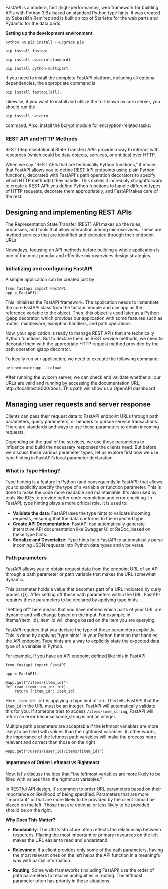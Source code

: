 FastAPI is a modern, fast (high-performance), web framework for building APIs with Python 3.6+ based on standard Python type hints. It was created by Sebastián Ramírez and is built on top of Starlette for the web parts and Pydantic for the data parts.

**Setting up the development environment**

    python -m pip install --upgrade pip

    pip install fastapi

    pip install uvicorn[standard]

    pip install python-multipart

If you need to install the complete FastAPI platform, including all optional dependencies, the appropriate command is

    pip install fastapi[all].

Likewise, if you want to install and utilize the full-blown uvicorn server, you should run the

    pip install uvicorn

command. Also, install the bcrypt module for encryption-related tasks.

### REST API and HTTP Methods

REST (Representational State Transfer) APIs provide a way to interact with resources (which could be data objects, services, or entities) over HTTP.

When we say "REST APIs that are technically Python functions," it means that FastAPI allows you to define REST API endpoints using plain Python functions, decorated with FastAPI's path operation decorators to specify which HTTP method(s) they handle. This makes it incredibly straightforward to create a REST API: you define Python functions to handle different types of HTTP requests, decorate them appropriately, and FastAPI takes care of the rest.

## Designing and implementing REST APIs

The Representation State Transfer (REST) API makes up the rules, processes, and tools that allow interaction among microservices.
These are method services that are identified and executed through their endpoint URLs.

Nowadays, focusing on API methods before building a whole application is one of the most popular and effective microservices design strategies.

### Initializing and configuring FastAPI

A simple application can be created just by

    from fastapi import FastAPI
    app = FastAPI()

This initializes the FastAPI framework. The application needs to instantiate the core FastAPI class from the fastapi module and use app as the reference variable to the object. Then, this object is used later as a Python @app decorator, which provides our application with some features such as routes, middleware, exception handlers, and path operations.

Now, your application is ready to manage REST APIs that are technically Python functions. But to declare them as REST service methods, we need to decorate them with the appropriate HTTP request method provided by the path operation @app decorator.

To locally run our application, we need to execute the following command:

    uvicorn main:app --reload

After running the uvicorn server, we can check and validate whether all our URLs are valid and running by accessing the documentation URL, http://localhost:8000/docs. This path will show us a OpenAPI dashboard

## Managing user requests and server response

Clients can pass their request data to FastAPI endpoint URLs through path parameters, query parameters, or headers to pursue service transactions. There are standards and ways to use these parameters to obtain incoming requests.

Depending on the goal of the services, we use these parameters to influence and build the necessary responses the clients need. But before we discuss these various parameter types, let us explore first how we use type hinting in FastAPI’s local parameter declaration.

### What is Type Hinting?

Type hinting is a feature in Python (and consequently in FastAPI) that allows you to explicitly specify the type of a variable or function parameter. This is done to make the code more readable and maintainable. It's also used by tools like IDEs to provide better code completion and error checking. In FastAPI, type hinting plays a more critical role. It is used to:

- **Validate the data**: FastAPI uses the type hints to validate incoming requests, ensuring that the data conforms to the expected type.
- **Create API Documentation**: FastAPI can automatically generate interactive API documentation like Swagger UI or ReDoc, based on these type hints.
- **Serialize and Deserialize**: Type hints help FastAPI to automatically parse incoming JSON requests into Python data types and vice versa.


### Path parameters

FastAPI allows you to obtain request data from the endpoint URL of an API through a path parameter or path variable that makes the URL somewhat dynamic.

This parameter holds a value that becomes part of a URL indicated by curly braces ({}). After setting off these path parameters within the URL, FastAPI requires these parameters to be declared by applying type hints.

"Setting off" here means that you have defined which parts of your URL are dynamic and will change based on the input. For example, in /items/{item_id}, item_id will change based on the item you are querying.

FastAPI requires that you declare the type of these parameters explicitly. This is done by applying "type hints" in your Python function that handles the API endpoint. Type hints are a way to explicitly state the expected data type of a variable in Python.

For example, if you have an API endpoint defined like this in FastAPI:

    from fastapi import FastAPI

    app = FastAPI()

    @app.get("/items/{item_id}")
    def read_item(item_id: int):
        return {"item_id": item_id}

Here, `item_id: int` is applying a type hint of `int`. This tells FastAPI that the `item_id` in the URL must be an integer. FastAPI will automatically validate this for you. If someone tries to access `/items/some_string`, FastAPI will return an error because some_string is not an integer.


Multiple path parameters are acceptable if the leftmost variables are more likely to be filled with values than the rightmost variables. In other words, the importance of the leftmost path variables will make the process more relevant and correct than those on the right

    @app.get("/users/{user_id}/items/{item_id}")

#### Importance of Order: Leftmost vs Rightmost
Now, let's discuss the idea that "the leftmost variables are more likely to be filled with values than the rightmost variables."

In RESTful API design, it's common to order URL parameters based on their importance or likelihood of being specified. Parameters that are more "important" or that are more likely to be provided by the client should be placed on the left. Those that are optional or less likely to be provided should be on the right.


**Why Does This Matter?**
- **Readability**: The URL's structure often reflects the relationship between resources. Placing the most important or primary resources on the left makes the URL easier to read and understand.

- **Relevance**: If a client provides only some of the path parameters, having the most relevant ones on the left helps the API function in a meaningful way with partial information.

- **Routing**: Some web frameworks (including FastAPI) use the order of path parameters to resolve ambiguities in routing. The leftmost parameter often has priority in these situations.